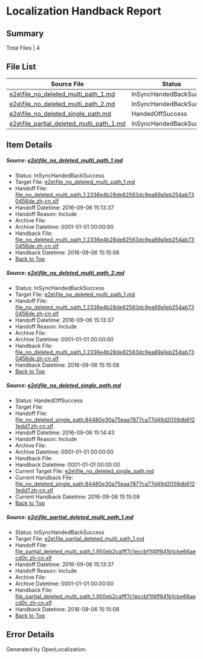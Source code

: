 # <a name='report-top'></a> Localization Handback Report

## Summary
 Total Files | 4

## File List
 Source File | Status | Details 
 ----------- | ------ | ------- 
 [e2e\file_no_deleted_multi_path_1.md](https://github.com/OpenLocalizationTestOrg/ol-test0/blob/2879df1b938a76f178da28e18b84ea91a9d10571/e2e/file_no_deleted_multi_path_1.md) | InSyncHandedBackSuccess | [Details](#ca7c7c29058170cb11a78278e806f6b577f73d0e1)
 [e2e\file_no_deleted_multi_path_2.md](https://github.com/OpenLocalizationTestOrg/ol-test0/blob/d4c2bc0d01baa143ab07c06f04ce0c8eac27d44c/e2e/file_no_deleted_multi_path_2.md) | InSyncHandedBackSuccess | [Details](#ca7c7c29058170cb11a78278e806f6b577f73d0e2)
 [e2e\file_no_deleted_single_path.md](https://github.com/OpenLocalizationTestOrg/ol-test0/blob/d4c2bc0d01baa143ab07c06f04ce0c8eac27d44c/e2e/file_no_deleted_single_path.md) | HandedOffSuccess | [Details](#ef0d0b9dfa3d86fa0564654834326a5cf17d453d3)
 [e2e\file_partial_deleted_multi_path_1.md](https://github.com/OpenLocalizationTestOrg/ol-test0/blob/2879df1b938a76f178da28e18b84ea91a9d10571/e2e/file_partial_deleted_multi_path_1.md) | InSyncHandedBackSuccess | [Details](#051ba0004eb568222eded021b402d086e7cd050b4)

## Item Details
##### <a name='ca7c7c29058170cb11a78278e806f6b577f73d0e1'></a> Source: [e2e\file_no_deleted_multi_path_1.md](https://github.com/OpenLocalizationTestOrg/ol-test0/blob/2879df1b938a76f178da28e18b84ea91a9d10571/e2e/file_no_deleted_multi_path_1.md)
* Status: InSyncHandedBackSuccess
* Target File: [e2e\file_no_deleted_multi_path_1.md](https://github.com/OpenLocalizationTestOrg/ol-test0-zhcn/blob/6254b4f72c2e10ba018d19a04295afd28e83d594/e2e/file_no_deleted_multi_path_1.md)
* Handoff File: [file_no_deleted_multi_path_1.2336e4b28de82563dc9ea89a1eb254ab730456de.zh-cn.xlf](https://github.com/OpenLocalizationTestOrg/ol-test0-handoff/blob/4f3f19e6836f4aa83541d702ebc0647ab9396239/ol-handoff/OpenLocalizationTestOrg/ol-test0-zhcn/ci/mt/file_no_deleted_multi_path_1.2336e4b28de82563dc9ea89a1eb254ab730456de.zh-cn.xlf)
* Handoff Datetime: 2016-09-06 15:13:37
* Handoff Reason: Include
* Archive File: 
* Archive Datetime: 0001-01-01 00:00:00
* Handback File: [file_no_deleted_multi_path_1.2336e4b28de82563dc9ea89a1eb254ab730456de.zh-cn.xlf](https://github.com/OpenLocalizationTestOrg/ol-test0-handback/blob/663e1aaa25606da60fc472a8d962eb8ac1696243/ol-handback/OpenLocalizationTestOrg/ol-test0-zhcn/ci/mt/file_no_deleted_multi_path_1.2336e4b28de82563dc9ea89a1eb254ab730456de.zh-cn.xlf)
* Handback Datetime: 2016-09-06 15:15:08
* [Back to Top](#report-top)

##### <a name='ca7c7c29058170cb11a78278e806f6b577f73d0e2'></a> Source: [e2e\file_no_deleted_multi_path_2.md](https://github.com/OpenLocalizationTestOrg/ol-test0/blob/d4c2bc0d01baa143ab07c06f04ce0c8eac27d44c/e2e/file_no_deleted_multi_path_2.md)
* Status: InSyncHandedBackSuccess
* Target File: [e2e\file_no_deleted_multi_path_1.md](https://github.com/OpenLocalizationTestOrg/ol-test0-zhcn/blob/6254b4f72c2e10ba018d19a04295afd28e83d594/e2e/file_no_deleted_multi_path_1.md)
* Handoff File: [file_no_deleted_multi_path_1.2336e4b28de82563dc9ea89a1eb254ab730456de.zh-cn.xlf](https://github.com/OpenLocalizationTestOrg/ol-test0-handoff/blob/4f3f19e6836f4aa83541d702ebc0647ab9396239/ol-handoff/OpenLocalizationTestOrg/ol-test0-zhcn/ci/mt/file_no_deleted_multi_path_1.2336e4b28de82563dc9ea89a1eb254ab730456de.zh-cn.xlf)
* Handoff Datetime: 2016-09-06 15:13:37
* Handoff Reason: Include
* Archive File: 
* Archive Datetime: 0001-01-01 00:00:00
* Handback File: [file_no_deleted_multi_path_1.2336e4b28de82563dc9ea89a1eb254ab730456de.zh-cn.xlf](https://github.com/OpenLocalizationTestOrg/ol-test0-handback/blob/663e1aaa25606da60fc472a8d962eb8ac1696243/ol-handback/OpenLocalizationTestOrg/ol-test0-zhcn/ci/mt/file_no_deleted_multi_path_1.2336e4b28de82563dc9ea89a1eb254ab730456de.zh-cn.xlf)
* Handback Datetime: 2016-09-06 15:15:08
* [Back to Top](#report-top)

##### <a name='ef0d0b9dfa3d86fa0564654834326a5cf17d453d3'></a> Source: [e2e\file_no_deleted_single_path.md](https://github.com/OpenLocalizationTestOrg/ol-test0/blob/d4c2bc0d01baa143ab07c06f04ce0c8eac27d44c/e2e/file_no_deleted_single_path.md)
* Status: HandedOffSuccess
* Target File: 
* Handoff File: [file_no_deleted_single_path.84480e30a75eaa7877ca77d49d2059db6121edd7.zh-cn.xlf](https://github.com/OpenLocalizationTestOrg/ol-test0-handoff/blob/7bc83bee9f6266d9b2d917f74e7551a69f0bb717/ol-handoff/OpenLocalizationTestOrg/ol-test0-zhcn/ci/mt/file_no_deleted_single_path.84480e30a75eaa7877ca77d49d2059db6121edd7.zh-cn.xlf)
* Handoff Datetime: 2016-09-06 15:14:43
* Handoff Reason: Include
* Archive File: 
* Archive Datetime: 0001-01-01 00:00:00
* Handback File: 
* Handback Datetime: 0001-01-01 00:00:00
* Current Target File: [e2e\file_no_deleted_single_path.md](https://github.com/OpenLocalizationTestOrg/ol-test0-zhcn/blob/6254b4f72c2e10ba018d19a04295afd28e83d594/e2e/file_no_deleted_single_path.md)
* Current Handback File: [file_no_deleted_single_path.84480e30a75eaa7877ca77d49d2059db6121edd7.zh-cn.xlf](https://github.com/OpenLocalizationTestOrg/ol-test0-handback/blob/663e1aaa25606da60fc472a8d962eb8ac1696243/ol-handback/OpenLocalizationTestOrg/ol-test0-zhcn/ci/mt/file_no_deleted_single_path.84480e30a75eaa7877ca77d49d2059db6121edd7.zh-cn.xlf)
* Current Handback Datetime: 2016-09-06 15:15:08
* [Back to Top](#report-top)

##### <a name='051ba0004eb568222eded021b402d086e7cd050b4'></a> Source: [e2e\file_partial_deleted_multi_path_1.md](https://github.com/OpenLocalizationTestOrg/ol-test0/blob/2879df1b938a76f178da28e18b84ea91a9d10571/e2e/file_partial_deleted_multi_path_1.md)
* Status: InSyncHandedBackSuccess
* Target File: [e2e\file_partial_deleted_multi_path_1.md](https://github.com/OpenLocalizationTestOrg/ol-test0-zhcn/blob/6254b4f72c2e10ba018d19a04295afd28e83d594/e2e/file_partial_deleted_multi_path_1.md)
* Handoff File: [file_partial_deleted_multi_path_1.950eb2cafff7c1eccbf1f4ff641b1cbe66aecd0c.zh-cn.xlf](https://github.com/OpenLocalizationTestOrg/ol-test0-handoff/blob/4f3f19e6836f4aa83541d702ebc0647ab9396239/ol-handoff/OpenLocalizationTestOrg/ol-test0-zhcn/ci/mt/file_partial_deleted_multi_path_1.950eb2cafff7c1eccbf1f4ff641b1cbe66aecd0c.zh-cn.xlf)
* Handoff Datetime: 2016-09-06 15:13:37
* Handoff Reason: Include
* Archive File: 
* Archive Datetime: 0001-01-01 00:00:00
* Handback File: [file_partial_deleted_multi_path_1.950eb2cafff7c1eccbf1f4ff641b1cbe66aecd0c.zh-cn.xlf](https://github.com/OpenLocalizationTestOrg/ol-test0-handback/blob/663e1aaa25606da60fc472a8d962eb8ac1696243/ol-handback/OpenLocalizationTestOrg/ol-test0-zhcn/ci/mt/file_partial_deleted_multi_path_1.950eb2cafff7c1eccbf1f4ff641b1cbe66aecd0c.zh-cn.xlf)
* Handback Datetime: 2016-09-06 15:15:08
* [Back to Top](#report-top)


## Error Details

Generated by OpenLocalization.
